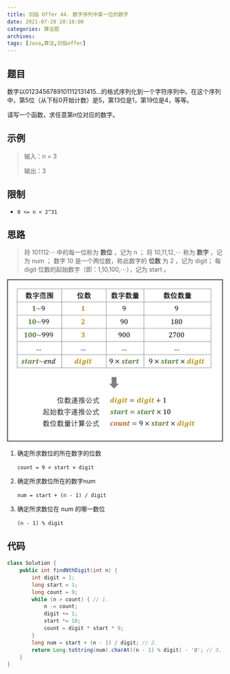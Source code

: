 ```yaml
---
title: 剑指 Offer 44. 数字序列中某一位的数字
date: 2021-07-20 20:10:00
categories: 算法题
archives:
tags: [Java,算法,剑指offer]
---
```


## 题目

数字以0123456789101112131415…的格式序列化到一个字符序列中。在这个序列中，第5位（从下标0开始计数）是5，第13位是1，第19位是4，等等。

请写一个函数，求任意第n位对应的数字。

## 示例

> 输入：n = 3
>
> 输出：3

<!--more-->

## 限制

- `0 <= n < 2^31`

## 思路 

> 将 101112⋯ 中的每一位称为 **数位** ，记为 n ；
> 将 10,11,12,⋯ 称为 **数字** ，记为 num ；
> 数字 10 是一个两位数，称此数字的 **位数** 为 2 ，记为 digit；
> 每 digit 位数的起始数字（即：1,10,100,⋯），记为 start 。

![](arithmetic47/Picture1.png)

1. 确定所求数位的所在数字的位数

   `count = 9 × start × digit`

2. 确定所求数位所在的数字num

   `num = start + (n - 1) / digit`

3. 确定所求数位在 num 的哪一数位

   `(n - 1) % digit`

## 代码

```java
class Solution {
    public int findNthDigit(int n) {
        int digit = 1;
        long start = 1;
        long count = 9;
        while (n > count) { // 1.
            n -= count;
            digit += 1;
            start *= 10;
            count = digit * start * 9;
        }
        long num = start + (n - 1) / digit; // 2.
        return Long.toString(num).charAt((n - 1) % digit) - '0'; // 3.
    }
}
```

